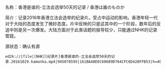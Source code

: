 名称：香港是谁的-立法会选举50天的记录 / 香港は誰のものか

简介：记录2016年香港立法会选举的纪录片。受占中运动的影响，香港年轻一代对于大陆的态度发生了微妙态度。片中反映的只是这其中的一个阶段，数年后的反送中则是另一次爆发。大陆方面对于此类话题的报导较少，只能通过NHK的记录管窥。

源状态：确认有源
```
ed2k://|file|[NHK][纪录片]香港是谁的-立法会选举50天的记录.20161029.kamonka.mp4|945070595|161BA48E6C60689D764CFC6D428FFB53|h=4GLEGWPL2JDJNBW2UJLEBR2UBQG2CDZA|/
```
